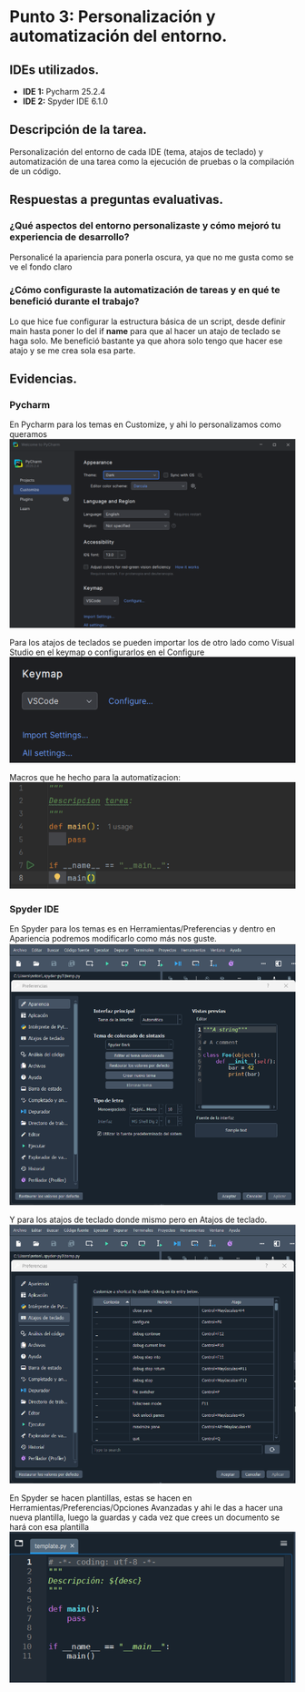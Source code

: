 # Punto 3: Personalización y automatización del entorno.

## IDEs utilizados.
- **IDE 1:** Pycharm 25.2.4
- **IDE 2:** Spyder IDE 6.1.0

## Descripción de la tarea.
Personalización del entorno de cada IDE (tema, atajos de teclado) y automatización de una tarea como la ejecución de pruebas o la compilación de un código.

## Respuestas a preguntas evaluativas.
### ¿Qué aspectos del entorno personalizaste y cómo mejoró tu experiencia de desarrollo?
Personalicé la apariencia para ponerla oscura, ya que no me gusta como se ve el fondo claro

### ¿Cómo configuraste la automatización de tareas y en qué te benefició durante el trabajo?
Lo que hice fue configurar la estructura básica de un script, desde definir main hasta poner lo del if __name__ para que al hacer un atajo de teclado se haga solo. Me benefició bastante ya que ahora solo tengo que hacer ese atajo y se me crea sola esa parte.

## Evidencias.
### Pycharm
En Pycharm para los temas en Customize, y ahi lo personalizamos como queramos
![](capturas/Pycharm_apariencia.png)

Para los atajos de teclados se pueden importar los de otro lado como Visual Studio en el keymap o configurarlos en el Configure
![](capturas/Pycharm_atajos_teclado.png)

Macros que he hecho para la automatizacion:
![](capturas/Pycharm_macro.png)

### Spyder IDE
En Spyder para los temas es en Herramientas/Preferencias y dentro en Apariencia podremos modificarlo como más nos guste.
![](capturas/SpyderIDE_apariencia.png)

Y para los atajos de teclado donde mismo pero en Atajos de teclado.
![](capturas/SpyderIDE_atajos_teclado.png)

En Spyder se hacen plantillas, estas se hacen en Herramientas/Preferencias/Opciones Avanzadas y ahi le das a hacer una nueva plantilla, luego la guardas y cada vez que crees un documento se hará con esa plantilla
![](capturas/SpyderIDE_plantilla.png)